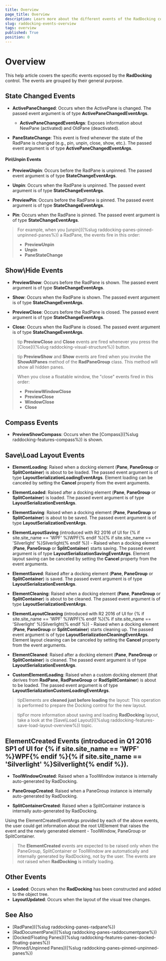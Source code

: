 ```yaml
---
title: Overview
page_title: Overview
description: Learn more about the different events of the RadDocking control.
slug: raddocking-events-overview
tags: overview
published: True
position: 0
---
```


# Overview

This help article covers the specific events exposed by the __RadDocking__ control. The events are grouped by their general purpose.

## State Changed Events

* __ActivePaneChanged__: Occurs when the ActivePane is changed. The passed event argument is of type __ActivePaneChangedEventArgs__.

	* __ActivePaneChangedEventArgs__: Exposes information about NewPane (activated) and OldPane (deactivated).
	
* __PaneStateChange__: This event is fired whenever the state of the RadPane is changed (e.g., pin, unpin, close, show, etc.). The passed event argument is of type __ActivePaneChangedEventArgs__.
	
#### __Pin\Unpin Events__

* __PreviewUnpin__: Occurs before the RadPane is unpinned. The passed event argument is of type __StateChangeEventArgs__. 

* __Unpin__: Occurs when the RadPane is unpinned. The passed event argument is of type __StateChangeEventArgs__.

* __PreviewPin__: Occurs before the RadPane is pinned. The passed event argument is of type __StateChangeEventArgs__.

* __Pin__: Occurs when the RadPane is pinned. The passed event argument is of type __StateChangeEventArgs__.
	
>For example, when you [unpin]({%slug raddocking-panes-pinned-unpinned-panes%}) a RadPane, the events fire in this order:                   
>	* __PreviewUnpin__
>	* __Unpin__
>	* __PaneStateChange__ 

## Show\Hide Events

* __PreviewShow__: Occurs before the RadPane is shown. The passed event argument is of type __StateChangeEventArgs__. 

* __Show__: Occurs when the RadPane is shown. The passed event argument is of type __StateChangeEventArgs__. 

* __PreviewClose__: Occurs before the RadPane is closed. The passed event argument is of type __StateChangeEventArgs__. 

* __Close__: Occurs when the RadPane is closed. The passed event argument is of type __StateChangeEventArgs__. 

>tip __PreviewClose__ and __Close__ events are fired whenever you press the [Close]({%slug raddocking-visual-structure%}) button.

>tip __PreviewShow__ and __Show__ events are fired when you invoke the __ShowAllPanes__ method of the __RadPaneGroup__ class. This method will show all hidden panes.

>When you close a floatable window, the "close" events fired in this order:
> 	* __PreviewWindowClose__
> 	* __PreviewClose__
> 	* __WindowClose__
> 	* __Close__

## Compass Events

* __PreviewShowCompass__: Occurs when the [Compass]({%slug raddocking-features-compass%}) is shown.

## Save\Load Layout Events

* __ElementLoading__: Raised when a docking element (__Pane__, __PaneGroup__ or __SplitContainer__) is about to be loaded. The passed event argument is of type __LayoutSerializationLoadingEventArgs__. Element loading can be canceled by setting the __Cancel__ property from the event arguments.

* __ElementLoaded__: Raised after a docking element (__Pane__, __PaneGroup__ or __SplitContainer__) is loaded. The passed event argument is of type __LayoutSerializationEventArgs__.

* __ElementSaving__: Raised when a docking element (__Pane__, __PaneGroup__ or __SplitContainer__) is about to be saved. The passed event argument is of type __LayoutSerializationEventArgs__.

* __ElementLayoutSaving__ (introduced with R2 2016 of UI for {% if site.site_name == 'WPF' %}WPF{% endif %}{% if site.site_name == 'Silverlight' %}Silverlight{% endif %}) - Raised when a docking element (__Pane__, __PaneGroup__ or __SplitContainer__) starts saving. The passed event argument is of type __LayoutSerializationSavingEventArgs__. Element layout saving can be canceled by setting the __Cancel__ property from the event arguments.

* __ElementSaved__: Raised after a docking element (__Pane__, __PaneGroup__ or __SplitContainer__) is saved. The passed event argument is of type __LayoutSerializationEventArgs__.

* __ElementCleaning__: Raised when a docking element (__Pane__, __PaneGroup__ or __SplitContainer__) is about to be cleaned. The passed event argument is of type __LayoutSerializationEventArgs__.

* __ElementLayoutCleaning__ (introduced with R2 2016 of UI for {% if site.site_name == 'WPF' %}WPF{% endif %}{% if site.site_name == 'Silverlight' %}Silverlight{% endif %}) - Raised when a docking element (__Pane__, __PaneGroup__ or __SplitContainer__) starts cleaning up. The passed event argument is of type __LayoutSerializationCleaningEventArgs__. Element layout cleaning can be canceled by setting the __Cancel__ property from the event arguments.

* __ElementCleaned__: Raised after a docking element (__Pane__, __PaneGroup__ or __SplitContainer__) is cleaned. The passed event argument is of type __LayoutSerializationEventArgs__.

* __CustomElementLoading__: Raised when a custom docking element (that derives from __RadPane__, __RadPaneGroup__ or __RadSplitContainer__) is about to be loaded. The passed event argument is of type __LayoutSerializationCustomLoadingEventArgs__.

>tipElements are __cleaned just before loading__ the layout: This operation is performed to prepare the Docking control for the new layout.

>tipFor more information about saving and loading __RadDocking__ layout, take a look at the [Save\Load Layout]({%slug raddocking-features-save-load-layout-overview%}) topic.

## ElementCreated Events (introduced in Q1 2016 SP1 of UI for {% if site.site_name == 'WPF' %}WPF{% endif %}{% if site.site_name == 'Silverlight' %}Silverlight{% endif %}).

* __ToolWindowCreated__: Raised when a ToolWindow instance is internally auto-generated by RadDocking.

* __PaneGroupCreated__: Raised when a PaneGroup instance is internally auto-generated by RadDocking.

* __SplitContainerCreated__: Raised when a SplitContainer instance is internally auto-generated by RadDocking.
	
Using the ElementCreatedEventArgs provided by each of the above events, the user could get information about the root UIElement that raises the event and the newly generated element - ToolWindow, PaneGroup or SplitContainer.

>The __ElementCreated__ events are expected to be raised only when the PaneGroup, SplitContainer or ToolWindow are automatically and internally generated by RadDocking, not by the user. The events are not raised when __RadDocking__ is initially loading.

## Other Events

* __Loaded__: Occurs when the __RadDocking__ has been constructed and added to the object tree.
* __LayoutUpdated__: Occurs when the layout of the visual tree changes.	

## See Also

 * [RadPane]({%slug raddocking-panes-radpane%})
 * [RadDocumentPane]({%slug raddocking-panes-raddocumentpane%})
 * [Docked/Floating Panes]({%slug raddocking-features-panes-docked-floating-panes%})
 * [Pinned/Unpinned Panes]({%slug raddocking-panes-pinned-unpinned-panes%})
